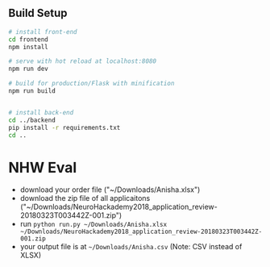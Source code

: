 
## Build Setup

``` bash
# install front-end
cd frontend
npm install

# serve with hot reload at localhost:8080
npm run dev

# build for production/Flask with minification
npm run build


# install back-end
cd ../backend
pip install -r requirements.txt
cd ..

```

# NHW Eval

* download your order file ("~/Downloads/Anisha.xlsx")
* download the zip file of all applicaitons ("~/Downloads/NeuroHackademy2018_application_review-20180323T003442Z-001.zip")
* run `python run.py ~/Downloads/Anisha.xlsx ~/Downloads/NeuroHackademy2018_application_review-20180323T003442Z-001.zip`
* your output file is at `~/Downloads/Anisha.csv` (Note: CSV instead of XLSX)
